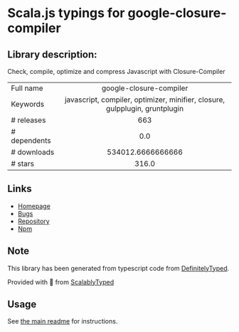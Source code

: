 
# Scala.js typings for google-closure-compiler


## Library description:
Check, compile, optimize and compress Javascript with Closure-Compiler

|                    |                 |
| ------------------ | :-------------: |
| Full name          | google-closure-compiler |
| Keywords           | javascript, compiler, optimizer, minifier, closure, gulpplugin, gruntplugin |
| # releases         | 663 |
| # dependents       | 0.0 |
| # downloads        | 534012.6666666666 |
| # stars            | 316.0 |

## Links
- [Homepage](https://developers.google.com/closure/compiler/)
- [Bugs](https://github.com/google/closure-compiler/issues)
- [Repository](https://github.com/google/closure-compiler-npm/tree/master)
- [Npm](https://www.npmjs.com/package/google-closure-compiler)
    


## Note
This library has been generated from typescript code from [DefinitelyTyped](https://definitelytyped.org).

Provided with :purple_heart: from [ScalablyTyped](https://github.com/oyvindberg/ScalablyTyped)

## Usage
See [the main readme](../../readme.md) for instructions.


